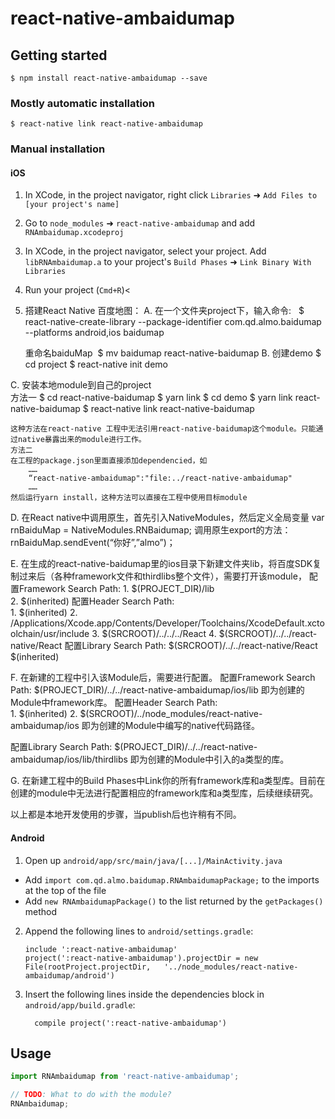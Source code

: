 
# react-native-ambaidumap

## Getting started

`$ npm install react-native-ambaidumap --save`

### Mostly automatic installation

`$ react-native link react-native-ambaidumap`

### Manual installation


#### iOS

1. In XCode, in the project navigator, right click `Libraries` ➜ `Add Files to [your project's name]`
2. Go to `node_modules` ➜ `react-native-ambaidumap` and add `RNAmbaidumap.xcodeproj`
3. In XCode, in the project navigator, select your project. Add `libRNAmbaidumap.a` to your project's `Build Phases` ➜ `Link Binary With Libraries`
4. Run your project (`Cmd+R`)<

5. 搭建React Native 百度地图：
A. 在一个文件夹project下，输入命令:       $ react-native-create-library --package-identifier com.qd.almo.baidumap --platforms android,ios baidumap

    重命名baiduMap     $ mv baidumap react-native-baidumap
B.  创建demo
    $ cd project
    $ react-native init demo

C.  安装本地module到自己的project    
    方法一
        $ cd react-native-baidumap 
        $ yarn link
        $ cd demo
        $ yarn link react-native-baidumap
        $ react-native link react-native-baidumap

    这种方法在react-native 工程中无法引用react-native-baidumap这个module。只能通过native暴露出来的module进行工作。
    方法二
    在工程的package.json里面直接添加dependencied，如
        ……
        “react-native-ambaidumap":"file:../react-native-ambaidumap"
        ……
    然后运行yarn install，这种方法可以直接在工程中使用目标module

D.  在React native中调用原生，首先引入NativeModules，然后定义全局变量
            var rnBaiduMap = NativeModules.RNBaidumap;
     调用原生export的方法：
            rnBaiduMap.sendEvent(“你好”,”almo”)；

E. 在生成的react-native-baidumap里的ios目录下新建文件夹lib，将百度SDK复制过来后（各种framework文件和thirdlibs整个文件），需要打开该module，
    配置Framework Search Path:
        1. $(PROJECT_DIR)/lib           
        2. $(inherited)
配置Header Search Path:   
        1. $(inherited)
        2. /Applications/Xcode.app/Contents/Developer/Toolchains/XcodeDefault.xctoolchain/usr/include
        3. $(SRCROOT)/../../../React
        4. $(SRCROOT)/../../react-native/React
配置Library Search Path:
        $(SRCROOT)/../../react-native/React
        $(inherited)

F.  在新建的工程中引入该Module后，需要进行配置。
配置Framework Search Path:
    $(PROJECT_DIR)/../../react-native-ambaidumap/ios/lib 即为创建的Module中framework库。
配置Header Search Path:   
    1. $(inherited)
    2. $(SRCROOT)/../node_modules/react-native-ambaidumap/ios 即为创建的Module中编写的native代码路径。

配置Library Search Path:
    $(PROJECT_DIR)/../../react-native-ambaidumap/ios/lib/thirdlibs 即为创建的Module中引入的a类型的库。

G. 在新建工程中的Build Phases中Link你的所有framework库和a类型库。目前在创建的module中无法进行配置相应的framework库和a类型库，后续继续研究。

以上都是本地开发使用的步骤，当publish后也许稍有不同。


#### Android

1. Open up `android/app/src/main/java/[...]/MainActivity.java`
  - Add `import com.qd.almo.baidumap.RNAmbaidumapPackage;` to the imports at the top of the file
  - Add `new RNAmbaidumapPackage()` to the list returned by the `getPackages()` method
2. Append the following lines to `android/settings.gradle`:
  	```
  	include ':react-native-ambaidumap'
  	project(':react-native-ambaidumap').projectDir = new File(rootProject.projectDir, 	'../node_modules/react-native-ambaidumap/android')
  	```
3. Insert the following lines inside the dependencies block in `android/app/build.gradle`:
  	```
      compile project(':react-native-ambaidumap')
  	```


## Usage
```javascript
import RNAmbaidumap from 'react-native-ambaidumap';

// TODO: What to do with the module?
RNAmbaidumap;
```
  
